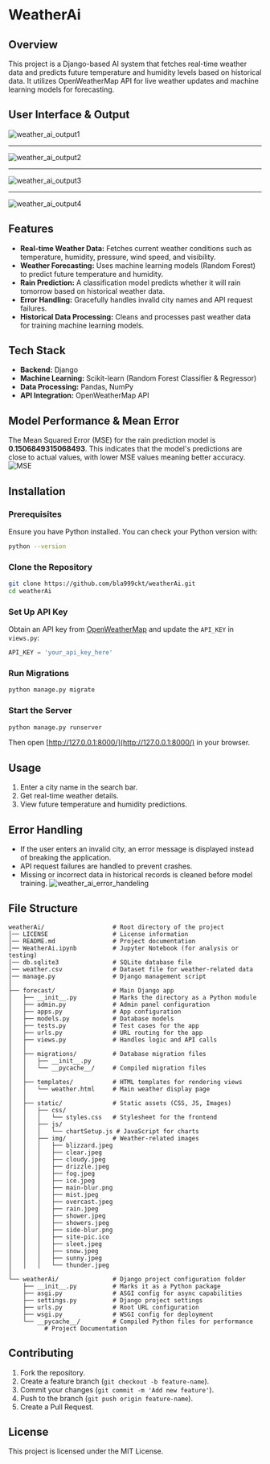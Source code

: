 # WeatherAi

## Overview
This project is a Django-based AI system that fetches real-time weather data and predicts future temperature and humidity levels based on historical data. It utilizes OpenWeatherMap API for live weather updates and machine learning models for forecasting.

## User Interface & Output

![weather_ai_output1](images/weather_ai_output1.png)

---
![weather_ai_output2](images/weather_ai_output2.png)

---
![weather_ai_output3](images/weather_ai_output3.png)

---
![weather_ai_output4](images/weather_ai_output4.png)

## Features
- **Real-time Weather Data:** Fetches current weather conditions such as temperature, humidity, pressure, wind speed, and visibility.
- **Weather Forecasting:** Uses machine learning models (Random Forest) to predict future temperature and humidity.
- **Rain Prediction:** A classification model predicts whether it will rain tomorrow based on historical weather data.
- **Error Handling:** Gracefully handles invalid city names and API request failures.
- **Historical Data Processing:** Cleans and processes past weather data for training machine learning models.

## Tech Stack
- **Backend:** Django
- **Machine Learning:** Scikit-learn (Random Forest Classifier & Regressor)
- **Data Processing:** Pandas, NumPy
- **API Integration:** OpenWeatherMap API

## Model Performance & Mean Error
The Mean Squared Error (MSE) for the rain prediction model is **0.1506849315068493**. 
This indicates that the model's predictions are close to actual values, with lower MSE values meaning better accuracy.
![MSE](images/MSE.png)

## Installation
### Prerequisites
Ensure you have Python installed. You can check your Python version with:
```sh
python --version
```

### Clone the Repository
```sh
git clone https://github.com/bla999ckt/weatherAi.git
cd weatherAi
```

### Set Up API Key
Obtain an API key from [OpenWeatherMap](https://openweathermap.org/api) and update the `API_KEY` in `views.py`:
```python
API_KEY = 'your_api_key_here'
```

### Run Migrations
```sh
python manage.py migrate
```

### Start the Server
```sh
python manage.py runserver
```
Then open [http://127.0.0.1:8000/](http://127.0.0.1:8000/) in your browser.

## Usage
1. Enter a city name in the search bar.
2. Get real-time weather details.
3. View future temperature and humidity predictions.

## Error Handling
- If the user enters an invalid city, an error message is displayed instead of breaking the application.
- API request failures are handled to prevent crashes.
- Missing or incorrect data in historical records is cleaned before model training.
![weather_ai_error_handeling](images/weather_ai_error_handeling.png)

## File Structure
```
weatherAi/                   # Root directory of the project  
│── LICENSE                  # License information  
│── README.md                # Project documentation  
│── WeatherAi.ipynb          # Jupyter Notebook (for analysis or testing)  
│── db.sqlite3               # SQLite database file  
│── weather.csv              # Dataset file for weather-related data  
│── manage.py                # Django management script  
│  
├── forecast/                # Main Django app  
│   ├── __init__.py          # Marks the directory as a Python module  
│   ├── admin.py             # Admin panel configuration  
│   ├── apps.py              # App configuration  
│   ├── models.py            # Database models  
│   ├── tests.py             # Test cases for the app  
│   ├── urls.py              # URL routing for the app  
│   ├── views.py             # Handles logic and API calls  
│   │  
│   ├── migrations/          # Database migration files  
│   │   ├── __init__.py  
│   │   └── __pycache__/     # Compiled migration files  
│   │  
│   ├── templates/           # HTML templates for rendering views  
│   │   └── weather.html     # Main weather display page  
│   │  
│   ├── static/              # Static assets (CSS, JS, Images)  
│   │   ├── css/  
│   │   │   └── styles.css   # Stylesheet for the frontend  
│   │   ├── js/  
│   │   │   └── chartSetup.js # JavaScript for charts  
│   │   ├── img/             # Weather-related images  
│   │   │   ├── blizzard.jpeg  
│   │   │   ├── clear.jpeg  
│   │   │   ├── cloudy.jpeg  
│   │   │   ├── drizzle.jpeg  
│   │   │   ├── fog.jpeg  
│   │   │   ├── ice.jpeg  
│   │   │   ├── main-blur.png  
│   │   │   ├── mist.jpeg  
│   │   │   ├── overcast.jpeg  
│   │   │   ├── rain.jpeg  
│   │   │   ├── shower.jpeg  
│   │   │   ├── showers.jpeg  
│   │   │   ├── side-blur.png  
│   │   │   ├── site-pic.ico  
│   │   │   ├── sleet.jpeg  
│   │   │   ├── snow.jpeg  
│   │   │   ├── sunny.jpeg  
│   │   │   └── thunder.jpeg  
│  
└── weatherAi/               # Django project configuration folder  
    ├── __init__.py          # Marks it as a Python package  
    ├── asgi.py              # ASGI config for async capabilities  
    ├── settings.py          # Django project settings  
    ├── urls.py              # Root URL configuration  
    ├── wsgi.py              # WSGI config for deployment  
    └── __pycache__/         # Compiled Python files for performance  
          # Project Documentation
```

## Contributing
1. Fork the repository.
2. Create a feature branch (`git checkout -b feature-name`).
3. Commit your changes (`git commit -m 'Add new feature'`).
4. Push to the branch (`git push origin feature-name`).
5. Create a Pull Request.

## License
This project is licensed under the MIT License.
